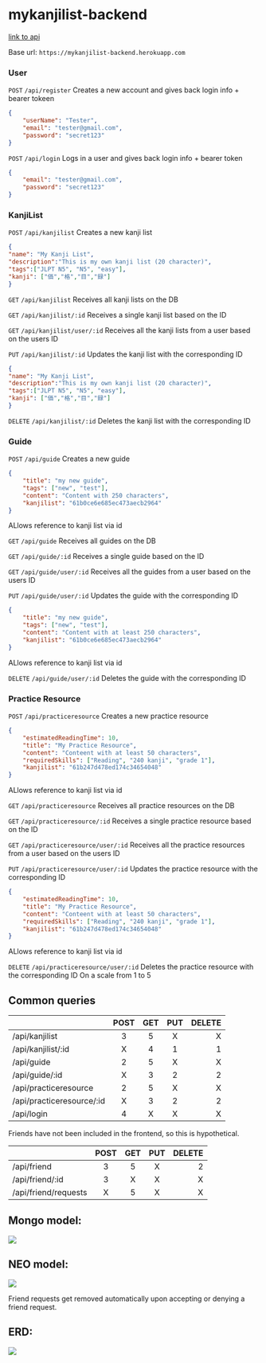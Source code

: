 # mykanjilist-backend
<a href="https://mykanjilist-backend.herokuapp.com/api/kanjilist">link to api</a>

Base url: `https://mykanjilist-backend.herokuapp.com`

### User
`POST`
`/api/register`
Creates a new account and gives back login info + bearer tokeen
```JSON
{
    "userName": "Tester",
    "email": "tester@gmail.com",
    "password": "secret123"
}
```

`POST`
`/api/login`
Logs in a user and gives back login info + bearer token
```JSON
{
    "email": "tester@gmail.com",
    "password": "secret123"
}
```

### KanjiList

`POST` 
`/api/kanjilist`
Creates a new kanji list
```JSON
{
"name": "My Kanji List",
"description":"This is my own kanji list (20 character)",
"tags":["JLPT N5", "N5", "easy"],
"kanji": ["価","格","目","録"]
}
```

`GET`
`/api/kanjilist`
Receives all kanji lists on the DB

`GET`
`/api/kanjilist/:id`
Receives a single kanji list based on the ID 

`GET`
`/api/kanjilist/user/:id`
Receives all the kanji lists from a user based on the users ID

`PUT`
`/api/kanjilist/:id`
Updates the kanji list with the corresponding ID
```JSON
{
"name": "My Kanji List",
"description":"This is my own kanji list (20 character)",
"tags":["JLPT N5", "N5", "easy"],
"kanji": ["価","格","目","録"]
}
```

`DELETE`
`/api/kanjilist/:id`
Deletes the kanji list with the corresponding ID

### Guide

`POST` 
`/api/guide`
Creates a new guide
```JSON
{
    "title": "my new guide",
    "tags": ["new", "test"],
    "content": "Content with 250 characters",
    "kanjilist": "61b0ce6e685ec473aecb2964"
}
```
ALlows reference to kanji list via id

`GET`
`/api/guide`
Receives all guides on the DB

`GET`
`/api/guide/:id`
Receives a single guide based on the ID 

`GET`
`/api/guide/user/:id`
Receives all the guides from a user based on the users ID

`PUT`
`/api/guide/user/:id`
Updates the guide with the corresponding ID
```JSON
{
    "title": "my new guide",
    "tags": ["new", "test"],
    "content": "Content with at least 250 characters",
    "kanjilist": "61b0ce6e685ec473aecb2964"
}
```
ALlows reference to kanji list via id

`DELETE`
`/api/guide/user/:id`
Deletes the guide with the corresponding ID

### Practice Resource

`POST` 
`/api/practiceresource`
Creates a new practice resource
```JSON
{
    "estimatedReadingTime": 10,
    "title": "My Practice Resource",
    "content": "Conteent with at least 50 characters",
    "requiredSkills": ["Reading", "240 kanji", "grade 1"],
    "kanjilist": "61b247d478ed174c34654048"
}
```
ALlows reference to kanji list via id

`GET`
`/api/practiceresource`
Receives all practice resources on the DB

`GET`
`/api/practiceresource/:id`
Receives a single practice resource based on the ID 

`GET`
`/api/practiceresource/user/:id`
Receives all the practice resources from a user based on the users ID

`PUT`
`/api/practiceresource/user/:id`
Updates the practice resource with the corresponding ID
```JSON
{
    "estimatedReadingTime": 10,
    "title": "My Practice Resource",
    "content": "Conteent with at least 50 characters",
    "requiredSkills": ["Reading", "240 kanji", "grade 1"],
    "kanjilist": "61b247d478ed174c34654048"
}
```
ALlows reference to kanji list via id

`DELETE`
`/api/practiceresource/user/:id`
Deletes the practice resource with the corresponding ID
On a scale from 1 to 5
## Common queries
|               | POST          | GET  | PUT | DELETE |
| ------------- |:-------------:| :-----:|:-----:|-----:|
| /api/kanjilist      | 3 | 5 | X|X|
| /api/kanjilist/:id      | X | 4 | 1|1|
| /api/guide     | 2 | 5 | X|X|
| /api/guide/:id     | X | 3 | 2|2|
| /api/practiceresource     | 2 | 5 | X|X|
| /api/practiceresource/:id     | X | 3 | 2|2|
| /api/login     | 4 | X | X|X|

Friends have not been included in the frontend, so this is hypothetical.

|               | POST          | GET  | PUT | DELETE |
| ------------- |:-------------:| :-----:|:-----:|-----:|
| /api/friend      | 3 | 5 | X|2|
| /api/friend/:id      | 3 | X | X|X|
| /api/friend/requests      | X | 5 | X|X|

## Mongo model:
<img src="https://angular-sandbox-avans.web.app/assets/images/data-model.png" img-width="65%">

## NEO model:
<img src="https://i.imgur.com/46lbphO.png">

Friend requests get removed automatically upon accepting or denying a friend request.

## ERD:
<img src="https://i.imgur.com/4F1YIZS.png">


